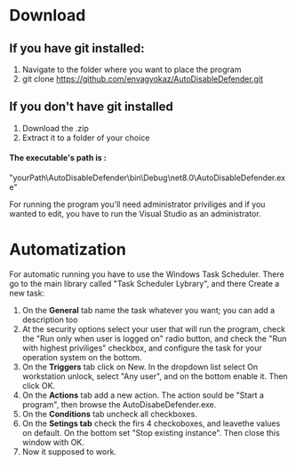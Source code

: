 # Download
## If you have git installed:
1. Navigate to the folder where you want to place the program
2. git clone https://github.com/envagyokaz/AutoDisableDefender.git

## If you don't have git installed 
1. Download the .zip
2. Extract it to a folder of your choice

#### The executable's path is : 
"yourPath\\AutoDisableDefender\bin\Debug\net8.0\AutoDisableDefender.exe"

For running the program you'll need administrator priviliges and if you wanted to edit, you have to run the Visual Studio as an administrator. 

# Automatization
For automatic running you have to use the Windows Task Scheduler. There go to the main library called "Task Scheduler Lybrary", and there Create a new task:
1. On the **General** tab name the task whatever you want; you can add a description too
2. At the security options select your user that will run the program, check the "Run only when user is logged on" radio button, and check the "Run with highest priviliges" checkbox, and configure the task for your operation system on the bottom. 
3. On the **Triggers** tab click on New. In the dropdown list select On workstation unlock, select "Any user", and on the bottom enable it. Then click OK. 
4. On the **Actions** tab add a new action. The action sould be "Start a program", then browse the AutoDisabeDefender.exe. 
5. On the **Conditions** tab uncheck all checkboxes.
6. On the **Setings tab** check the firs 4 checkoboxes, and leavethe values on default. On the bottom set "Stop existing instance". Then close this window with OK.
7. Now it supposed to work. 

